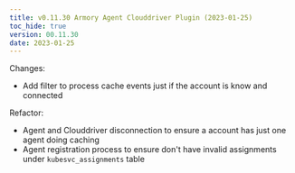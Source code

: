 ```yaml
---
title: v0.11.30 Armory Agent Clouddriver Plugin (2023-01-25)
toc_hide: true
version: 00.11.30
date: 2023-01-25
---
```


Changes: 
- Add filter to process cache events just if the account is know and connected

Refactor:
- Agent and Clouddriver disconnection to ensure a account has just one agent doing caching
- Agent registration process to ensure don't have invalid assignments under `kubesvc_assignments` table
